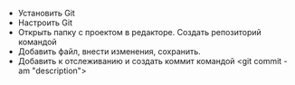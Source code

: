 * Установить Git
* Настроить Git
* Открыть папку с проектом в редакторе. Создать репозиторий командой <git init>
* Добавить файл, внести изменения, сохранить. 
* Добавить к отслеживанию и создать коммит командой <git commit -am "description">